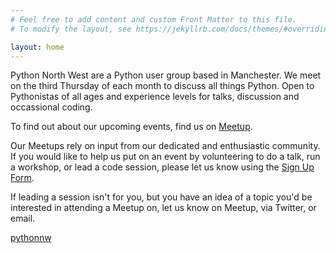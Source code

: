 ```yaml
---
# Feel free to add content and custom Front Matter to this file.
# To modify the layout, see https://jekyllrb.com/docs/themes/#overriding-theme-defaults

layout: home
---
```

Python North West are a Python user group based in Manchester. We meet on the third Thursday of each month to discuss all things Python. Open to Pythonistas of all ages and experience levels for talks, discussion and occassional coding.

To find out about our upcoming events, find us on [Meetup](https://www.meetup.com/Python-North-West-Meetup/).

Our Meetups rely on input from our dedicated and enthusiastic community. If you would like to help us put on an event by volunteering to do a talk, run a workshop, or lead a code session, please let us know using the [Sign Up Form](https://forms.gle/SbxhHN6XessL3JcA6).

If leading a session isn't for you, but you have an idea of a topic you'd be interested in attending a Meetup on, let us know on Meetup, via Twitter, or email.

<a class="twitter-timeline" data-tweet-limit="3" data-width="400" show-replies="false" href="https://twitter.com/pythonnw?ref_src=twsrc%5Etfw">pythonnw</a> <script async src="https://platform.twitter.com/widgets.js" charset="utf-8"></script> 
